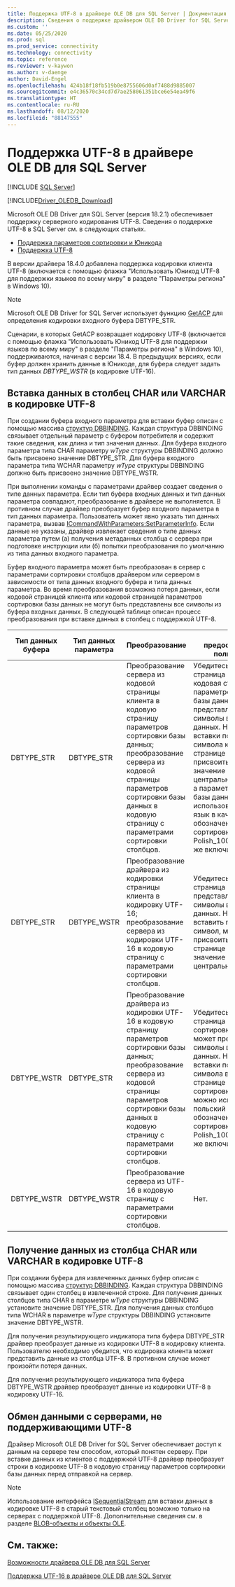```yaml
---
title: Поддержка UTF-8 в драйвере OLE DB для SQL Server | Документация Майкрософт
description: Сведения о поддержке драйвером OLE DB Driver for SQL Server кодировки UTF-8 для сервера и клиента.
ms.custom: ''
ms.date: 05/25/2020
ms.prod: sql
ms.prod_service: connectivity
ms.technology: connectivity
ms.topic: reference
ms.reviewer: v-kaywon
ms.author: v-daenge
author: David-Engel
ms.openlocfilehash: 424b18f18fb519b0e8755606d0af7488d9885007
ms.sourcegitcommit: e4c36570c34cd7d7ae258061351bce6e54ea49f6
ms.translationtype: HT
ms.contentlocale: ru-RU
ms.lasthandoff: 08/12/2020
ms.locfileid: "88147555"
---
```

# <a name="utf-8-support-in-ole-db-driver-for-sql-server"></a>Поддержка UTF-8 в драйвере OLE DB для SQL Server
[!INCLUDE [SQL Server](../../../includes/applies-to-version/sql-asdb-asdbmi-asa-pdw.md)]

[!INCLUDE[Driver_OLEDB_Download](../../../includes/driver_oledb_download.md)]

Microsoft OLE DB Driver для SQL Server (версия 18.2.1) обеспечивает поддержку серверного кодирования UTF-8. Сведения о поддержке UTF-8 в SQL Server см. в следующих статьях.
- [Поддержка параметров сортировки и Юникода](../../../relational-databases/collations/collation-and-unicode-support.md)
- [Поддержка UTF-8](../../../relational-databases/collations/collation-and-unicode-support.md#utf8)

В версии драйвера 18.4.0 добавлена поддержка кодировки клиента UTF-8 (включается с помощью флажка "Использовать Юникод UTF-8 для поддержки языков по всему миру" в разделе "Параметры региона" в Windows 10).

> [!NOTE]  
> Microsoft OLE DB Driver for SQL Server использует функцию [GetACP](https://docs.microsoft.com/windows/win32/api/winnls/nf-winnls-getacp) для определения кодировки входного буфера DBTYPE_STR.
>
> Сценарии, в которых GetACP возвращает кодировку UTF-8 (включается с помощью флажка "Использовать Юникод UTF-8 для поддержки языков по всему миру" в разделе "Параметры региона" в Windows 10), поддерживаются, начиная с версии 18.4. В предыдущих версиях, если буфер должен хранить данные в Юникоде, для буфера следует задать тип данных *DBTYPE_WSTR* (в кодировке UTF-16).

## <a name="data-insertion-into-a-utf-8-encoded-char-or-varchar-column"></a>Вставка данных в столбец CHAR или VARCHAR в кодировке UTF-8
При создании буфера входного параметра для вставки буфер описан с помощью массива [структур DBBINDING](https://go.microsoft.com/fwlink/?linkid=2071182). Каждая структура DBBINDING связывает отдельный параметр с буфером потребителя и содержит такие сведения, как длина и тип значения данных. Для буфера входного параметра типа CHAR параметру *wType* структуры DBBINDING должно быть присвоено значение DBTYPE_STR. Для буфера входного параметра типа WCHAR параметру *wType* структуры DBBINDING должно быть присвоено значение DBTYPE_WSTR.

При выполнении команды с параметрами драйвер создает сведения о типе данных параметра. Если тип буфера входных данных и тип данных параметра совпадают, преобразование в драйвере не выполняется. В противном случае драйвер преобразует буфер входного параметра в тип данных параметра. Пользователь может явно указать тип данных параметра, вызвав [ICommandWithParameters:SetParameterInfo](https://go.microsoft.com/fwlink/?linkid=2071577). Если данные не указаны, драйвер извлекает сведения о типе данных параметра путем (a) получения метаданных столбца с сервера при подготовке инструкции или (б) попытки преобразования по умолчанию из типа данных входного параметра.

Буфер входного параметра может быть преобразован в сервер c параметрами сортировки столбцов драйвером или сервером в зависимости от типа данных входного буфера и типа данных параметра. Во время преобразования возможна потеря данных, если кодовой страницей клиента или кодовой страницей параметров сортировки базы данных не могут быть представлены все символы из буфера входных данных. В следующей таблице описан процесс преобразования при вставке данных в столбец с поддержкой UTF-8.

|Тип данных буфера|Тип данных параметра|Преобразование|Меры предосторожности пользователя|
|---             |---                |---       |---            |
|DBTYPE_STR|DBTYPE_STR|Преобразование сервера из кодовой страницы клиента в кодовую страницу параметров сортировки базы данных; преобразование сервера из кодовой страницы параметров сортировки базы данных в кодовую страницу с параметрами сортировки столбцов.|Убедитесь, что кодовая страница клиента и кодовая страница параметров сортировки базы данных могут представлять все символы во входных данных. Например, для вставки польского символа кодовой странице клиента можно присвоить значение 1250 (ANSI центральноевропейские), а параметры сортировки базы данных могут использовать польский язык в качестве обозначения параметров сортировки (например, Polish_100_CI_AS_SC) или же включить UTF-8.|
|DBTYPE_STR|DBTYPE_WSTR|Преобразование драйвера из кодировки страницы клиента в кодировку UTF-16; преобразование сервера из кодировки UTF-16 в кодовую страницу с параметрами сортировки столбцов.|Убедитесь, что кодовая страница клиента может представлять все символы во входных данных. Например, чтобы вставить польский символ, можно присвоить кодовой странице клиента значение 1250 (ANSI центральноевропейские).|
|DBTYPE_WSTR|DBTYPE_STR|Преобразование драйвера из кодировки UTF-16 в кодовую страницу параметров сортировки базы данных; преобразование сервера из кодовой страницы параметров сортировки базы данных в кодовую страницу с параметрами сортировки столбцов.|Убедитесь, что кодовая страница параметров сортировки базы данных может представлять все символы во входных данных. Например, для вставки польского символа в кодовой странице параметров сортировки базы данных можно использовать польский в качестве обозначения параметров сортировки (например, Polish_100_CI_AS_SC) или же включить UTF-8.|
|DBTYPE_WSTR|DBTYPE_WSTR|Преобразование сервера из UTF-16 в кодовую страницу с параметрами сортировки столбцов.|Нет.|

## <a name="data-retrieval-from-a-utf-8-encoded-char-or-varchar-column"></a>Получение данных из столбца CHAR или VARCHAR в кодировке UTF-8
При создании буфера для извлеченных данных буфер описан с помощью массива [структур DBBINDING](https://go.microsoft.com/fwlink/?linkid=2071182). Каждая структура DBBINDING связывает один столбец в извлеченной строке. Для получения данных столбцов типа CHAR в параметре *wType* структуры DBBINDING установите значение DBTYPE_STR. Для получения данных столбцов типа WCHAR в параметре *wType* структуры DBBINDING установите значение DBTYPE_WSTR.

Для получения результирующего индикатора типа буфера DBTYPE_STR драйвер преобразует данные из кодировки UTF-8 в кодировку клиента. Пользователю необходимо убедится, что кодировка клиента может представить данные из столбца UTF-8. В противном случае может произойти потеря данных.

Для получения результирующего индикатора типа буфера DBTYPE_WSTR драйвер преобразует данные из кодировки UTF-8 в кодировку UTF-16.

## <a name="communication-with-servers-that-dont-support-utf-8"></a>Обмен данными с серверами, не поддерживающими UTF-8
Драйвер Microsoft OLE DB Driver for SQL Server обеспечивает доступ к данным на сервере тем способом, который понятен серверу. При вставке данных из клиентов с поддержкой UTF-8 драйвер преобразует строки в кодировке UTF-8 в кодовую страницу параметров сортировки базы данных перед отправкой на сервер.

> [!NOTE]  
> Использование интерфейса [ISequentialStream](https://docs.microsoft.com/previous-versions/windows/desktop/ms718035(v=vs.85)) для вставки данных в кодировке UTF-8 в старый текстовый столбец возможно только на серверах с поддержкой UTF-8. Дополнительные сведения см. в разделе [BLOB-объекты и объекты OLE](../ole-db-blobs/blobs-and-ole-objects.md).

## <a name="see-also"></a>См. также:  
[Возможности драйвера OLE DB для SQL Server](../../oledb/features/oledb-driver-for-sql-server-features.md) 

[Поддержка UTF-16 в драйвере OLE DB для SQL Server](../../oledb/features/utf-16-support-in-oledb-driver-for-sql-server.md)    
  
  
